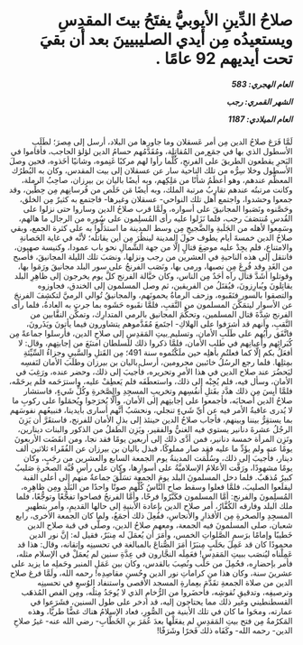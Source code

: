 <h1 dir="rtl">صلاحُ الدِّينِ الأيوبيُّ يفتَحُ بيتَ المقدِسِ ويستعيدُه مِن أيدي الصليبيينَ بعد أن بقيَ تحت أيديهم 92 عامًا .</h1>

<h5 dir="rtl">العام الهجري:  583

الشهر القمري: رجب

العام الميلادي: 1187</h5>

<p dir="rtl">لَمَّا فَرَغ صلاحُ الدين مِن أمر عَسقلان وما جاورها من البلاد، أرسل إلى مِصرَ؛ لطَلَبِ الأسطول الذي بها في جمَع ٍمن المُقاتِلة، ومُقَدَّمُهم حسامُ الدين لؤلؤ الحاجب، فأقاموا في البَحرِ يقطعون الطريقَ على الفرنجِ، كُلَّما رأوا لهم مركبًا غَنِموه، وشانيًا أخَذوه، فحين وصلَ الأسطول وخلا سِرُّه من تلك الناحية سار عن عسقلان إلى بيت المقدس، وكان به البُطرُك المعظَّم عندهم، وهو أعظَمُ شأنًا من مَلِكِهم، وبه أيضًا باليان بن بيرزان، صاحِبُ الرملة، وكانت مرتبتُه عندهم تقارِبُ مرتبة الملك، وبه أيضًا مَن خَلَص من فُرسانِهم مِن حِطِّين، وقد جمعوا وحشدوا، واجتمع أهل تلك النواحي- عسقلان وغيرها- فاجتمع به كثيرٌ مِن الخلق، وحَصَّنوه ونَصَبوا المجانيقَ على أسواره، ولَمَّا قرب صلاحُ الدين وساروا حتى نزلوا على القُدسِ مُنتصَفَ رجب، فلما نَزَلوا عليه رأى المُسلِمون على سُورِه من الرجال ما هالهم، وسَمِعوا لأهله من الجَلَبةِ والضَّجيجِ مِن وسط المدينة ما استدَلُّوا به على كثرة الجمع، وبقي صلاحُ الدين خمسةَ أيام يطوف حولَ المدينة لينظُرَ مِن أين يقاتلُه؛ لأنَّه في غاية الحَصانةِ والامتناعِ، فلم يجِدْ عليه موضِعَ قتالٍ إلَّا من جهة الشَّمالِ نحو باب عمودا، وكنيسة صهيون، فانتقل إلى هذه الناحيةِ في العشرين من رجب ونزلها، ونصَبَ تلك الليلة المجانيقَ، فأصبح من الغَدِ وقد فُرِغَ مِن نصبها، ورمى بها، ونَصَب الفرنجُ على سور البلد مجانيقَ ورَمَوا بها، وقوتلوا أشَدَّ قتال رآه أحَدٌ مِن الناس، وكان خيَّالة الفرنج كلَّ يوم يخرجون إلى ظاهِرِ البلد يقاتِلونَ ويُبارِزونَ، فيُقتَلُ من الفريقين، ثم وصل المسلمون إلى الخندق، فجاوزوه والتصقوا بالسور فنَقَبوه، وزحف الرماةُ يحمونَهم، والمجانيقُ تُوالي الرميَّ لتكشِفَ الفرنجَ عن الأسوار ليتمَكَّنَ المسلمون من النَّقبِ، فلمَّا نقَبوه حَشَوه بما جرت به العادةُ، فلما رأى الفرنج شِدَّةَ قتال المسلمين، وتحكُّمَ المجانيق بالرمي المتدارِك، وتمكُّن النقَّابين من النَّقبِ، وأنهم قد أشرَفوا على الهلاكِ- اجتَمعَ مُقَدَّموهم يتشاورون فيما يأتونَ ويَذَرونَ، فاتَّفَق رأيُهم على طَلَبِ الأمان، وتسليم ِبيتِ المَقدِسِ إلى صلاحِ الدين، فأرسلوا جماعةً مِن كُبَرائِهم وأعيانِهم في طلب الأمان، فلمَّا ذكروا ذلك للسلطان امتنَعَ من إجابتِهم، وقال: لا أفعَلُ بكم إلَّا كما فعلتُم بأهلِه حين ملَكْتُموه سنة 491؛ مِن القَتلِ والسَّبيِ وجزاءُ السِّيِّئةِ بمِثلِها. فلما رجع الرسُلُ خائبين محرومين، أرسل باليان بن بيرزان وطلَبَ الأمان لنَفسِه ليَحضُرَ عند صلاح الدين في هذا الأمرِ وتحريره، فأُجيبَ إلى ذلك، وحضر عنده، ورَغِبَ في الأمان، وسأل فيه، فلم يُجِبْه إلى ذلك، واستعطَفَه فلم يَعطِفْ عليه، واسترَحَمه فلم يرحَمْه، فلمَّا أيِسَ مِن ذلك هدَّد بقَتلِ أنفُسِهم وتخريبِ المسجِدِ والصَّخرةِ وكُلِّ شَيءٍ، فاستشار صلاحُ الدين أصحابَه، فأجمعوا على إجابتِهم إلى الأمان، وألَّا يُخرَجوا ويُحمَلوا على ركوبِ ما لا يُدرى عاقبةُ الأمر فيه عن أيِّ شَيءٍ تنجلي، ونحسَبُ أنَّهم أسارى بأيدينا، فنبيعُهم نفوسَهم بما يستقِرُّ بيننا وبينهم، فأجاب صلاحُ الدين حينئذ إلى بذلِ الأمان للفرنج، فاستقَرَّ أن يَزِنَ الرجُلُ عشرةَ دنانير يستوي فيه الغنيُّ والفقير، ويَزِن الطفلُ من الذكور والبنات دينارين، وتَزِن المرأة خمسة دنانير، فمن أدَّى ذلك إلى أربعين يومًا فقد نجا، ومن انقَضَت الأربعونَ يومًا عنه ولم يؤَدِّ ما عليه فقد صار مملوكًا، فبذل باليان بن بيرزان عن الفُقَراء ثلاثين ألف دينار، فأُجيبَ إلى ذلك، وسُلِّمَت المدينةُ يوم الجمعة السابع والعشرين من رجَبٍ، وكان يومًا مشهودًا، ورَفَّت الأعلامُ الإسلاميَّةُ على أسوارِها، وكان على رأسِ قُبَّة الصخرةِ صَليبٌ كبيرٌ مُذهَبٌ. فلما دخل المسلمونَ البلد يومَ الجمعة تسَلَّقَ جماعةٌ منهم إلى أعلى القبة ليقلَعوا الصليبَ، فلمَّا فعلوا وسقط صاح النَّاسُ كُلُّهم صوتًا واحدًا من البَلَدِ ومِن ظاهِرِه، المُسلِمونَ والفرنج: أمَّا المسلمون فكَبَّرُوا فرحًا، وأمَّا الفرنجُ فصاحوا تفجُّعًا وتوجُّعًا، فلما ملك البلد وفارقه الكُفَّارُ، أمر صلاح الدين بإعادة الأبنيةِ إلى حالها القديمِ، وأمر بتطهيرِ المسجِدِ والصخرةِ مِن الأقذارِ والأنجاسِ، ففُعِلَ ذلك أجمَعُ، ولما كان الجمعة الأخرى، رابع شعبان، صلى المسلمونَ فيه الجمعة، ومعهم صلاحُ الدين، وصلَّى في قبة صلاح الدين خَطيبًا وإمامًا برَسمِ الصَّلواتِ الخمس، وأمَرَ أن يُعمَلَ له مِنبَرٌ، فقيل له: إنَّ نور الدين محمودًا كان قد عَمِلَ بحَلَبٍ مِنبَرًا أمَرَ الصُّناعَ بالمبالغة في تحسينِه وإتقانه، وقال: هذا قد عَمِلْناه ليُنصَب ببيتِ المَقدِسِ! فعَمِلَه النجَّارون في عِدَّةِ سنين لم يُعمَلْ في الإسلام مثله، فأمر بإحضارِه، فحُمِلَ من حَلَب ونُصِبَ بالقدس، وكان بين عَمَلِ المنبر وحَملِه ما يزيد على عشرينَ سنة، وكان هذا من كراماتِ نور الدين وحُسنِ مقاصِدِه! رحمه الله، ولَمَّا فرغ صلاح الدين من صلاة الجمعةِ تقَدَّمَ بعِمارةِ المسجد الأقصى واستنفاد الوُسعِ في تحسينِه وترصيفِه، وتدقيقِ نُقوشِه، فأحضَروا من الرُّخامِ الذي لا يُوجَدُ مِثلُه، ومِن الفص المُذهَب القسطنطيني وغير ذلك مما يحتاجون إليه، قد ادخر على طول السنين، فشَرَعوا في عمارته، ومحَوا ما كان في تلك الأبنية من الصُّورِ، فعاد الإسلامُ هناك غضًّا طريًّا، وهذه المَكرُمةُ مِن فتح بيتِ المَقدِسِ لم يفعَلْها بعدَ عُمَرَ بنِ الخَطَّابِ- رضي الله عنه- غيرُ صلاحِ الدين- رحمه الله- وكَفَاه ذلك فَخرًا وشَرَفًا!</p></br>
